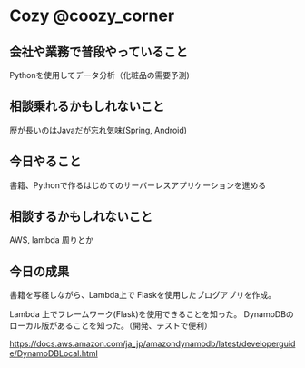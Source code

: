 # Cozy  @coozy_corner

## 会社や業務で普段やっていること
Pythonを使用してデータ分析（化粧品の需要予測)

## 相談乗れるかもしれないこと
歴が長いのはJavaだが忘れ気味(Spring, Android)

## 今日やること
書籍、Pythonで作るはじめてのサーバーレスアプリケーションを進める

## 相談するかもしれないこと
AWS, lambda 周りとか

## 今日の成果
書籍を写経しながら、Lambda上で Flaskを使用したブログアプリを作成。

Lambda 上でフレームワーク(Flask)を使用できることを知った。
DynamoDBのローカル版があることを知った。（開発、テストで便利）

https://docs.aws.amazon.com/ja_jp/amazondynamodb/latest/developerguide/DynamoDBLocal.html